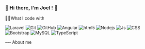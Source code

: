 ### 👋 Hi there, I'm Joel ! 👋

<!--
**JoelOna/JoelOna** is a ✨ _special_ ✨ repository because its `README.md` (this file) appears on your GitHub profile.

Here are some ideas to get you started:

- 🔭 I’m currently working on ...
- 🌱 I’m currently learning ...
- 👯 I’m looking to collaborate on ...
- 🤔 I’m looking for help with ...
- 💬 Ask me about ...
- 📫 How to reach me: ...
- 😄 Pronouns: ...
- ⚡ Fun fact: ...
-->
:man_technologist:What I code with
<p>
  <img alt="Laravel" src="https://img.shields.io/badge/-Laravel-FF2D20?style=flat-square&logo=laravel&logoColor=white" /> 
<img alt="Git" src="https://img.shields.io/badge/-Git-F05032?style=flat-square&logo=git&logoColor=white" />
<img alt="GitHub" src="https://img.shields.io/badge/-GitHub-181717?style=flat-square&logo=github" />
  <img alt="Angular" src="https://img.shields.io/badge/-Angular-DD0031?style=flat-square&logo=angular&logoColor=white" />
  <img alt="html5" src="https://img.shields.io/badge/-HTML5-E34F26?style=flat-square&logo=html5&logoColor=white" />
  <img alt="Nodejs" src="https://img.shields.io/badge/-Nodejs-43853d?style=flat-square&logo=Node.js&logoColor=white" />
  <img alt="Js" src="https://img.shields.io/badge/-JavaScript-F7DF1E?style=flat-square&logo=javascript&logoColor=black" />
  <img alt="CSS" src="https://img.shields.io/badge/-CSS-1572B6?style=flat-square&logo=css3" />
  <img alt="Bootstrap" src="https://img.shields.io/badge/-Bootstrap-563D7C?style=flat-square&logo=bootstrap" />
  <img alt="MySQL" src="https://img.shields.io/badge/-MySQL-dbe1a6?style=flat-square&logo=mysql" />
<img alt="TypeScript" src="https://img.shields.io/badge/-TypeScript-007ACC?style=flat-square&logo=typescript&logoColor=white" />
 
</p>
---
About me 
